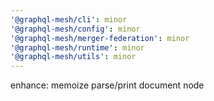 ```yaml
---
'@graphql-mesh/cli': minor
'@graphql-mesh/config': minor
'@graphql-mesh/merger-federation': minor
'@graphql-mesh/runtime': minor
'@graphql-mesh/utils': minor
---
```


enhance: memoize parse/print document node
